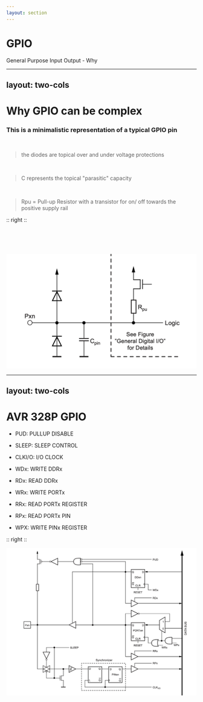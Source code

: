 ```yaml
---
layout: section
---
```

# GPIO
General Purpose Input Output - Why


---
layout: two-cols
---

# Why GPIO can be complex

### This is a minimalistic representation of a typical GPIO pin

<br>

> the diodes are topical over and under voltage protections

<br>

> C represents the topical "parasitic" capacity 

<br>

> Rpu = Pull-up Resistor with a transistor for on/ off towards the positive supply rail 

:: right ::

<br>
<br>
<br>
<br>


 <img src="./gpio_simple.png" class="h-80 rounded">

---
layout: two-cols
---

# AVR 328P GPIO

- PUD: PULLUP DISABLE
- SLEEP: SLEEP CONTROL
- CLKI/O: I/O CLOCK

- WDx: WRITE DDRx
- RDx: READ DDRx
- WRx: WRITE PORTx
- RRx: READ PORTx REGISTER
- RPx: READ PORTx PIN
- WPX: WRITE PINx REGISTER

:: right ::

<img src="./gpio_328p.png">

